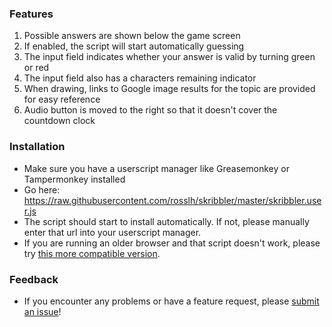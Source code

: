 ### Features
1. Possible answers are shown below the game screen
2. If enabled, the script will start automatically guessing
3. The input field indicates whether your answer is valid by turning green or red
4. The input field also has a characters remaining indicator
5. When drawing, links to Google image results for the topic are provided for easy reference
6. Audio button is moved to the right so that it doesn't cover the countdown clock

### Installation
* Make sure you have a userscript manager like Greasemonkey or Tampermonkey installed
* Go here: https://raw.githubusercontent.com/rosslh/skribbler/master/skribbler.user.js
* The script should start to install automatically. If not, please manually enter that url into your userscript manager.
* If you are running an older browser and that script doesn't work, please try [this more compatible version](https://raw.githubusercontent.com/rosslh/skribbler/master/ES5.user.js).

### Feedback
* If you encounter any problems or have a feature request, please [submit an issue](https://github.com/rosslh/skribbler/issues/new)!
